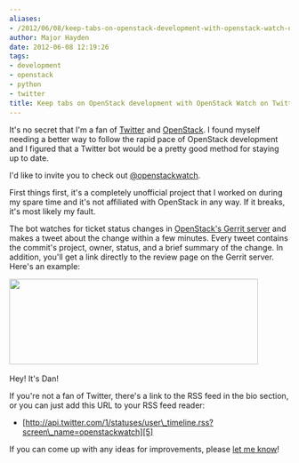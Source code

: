 ```yaml
---
aliases:
- /2012/06/08/keep-tabs-on-openstack-development-with-openstack-watch-on-twitter/
author: Major Hayden
date: 2012-06-08 12:19:26
tags:
- development
- openstack
- python
- twitter
title: Keep tabs on OpenStack development with OpenStack Watch on Twitter
---
```


It's no secret that I'm a fan of [Twitter][1] and [OpenStack][2]. I found myself needing a better way to follow the rapid pace of OpenStack development and I figured that a Twitter bot would be a pretty good method for staying up to date.

I'd like to invite you to check out [@openstackwatch][3].

First things first, it's a completely unofficial project that I worked on during my spare time and it's not affiliated with OpenStack in any way. If it breaks, it's most likely my fault.

The bot watches for ticket status changes in [OpenStack's Gerrit server][4] and makes a tweet about the change within a few minutes. Every tweet contains the commit's project, owner, status, and a brief summary of the change. In addition, you'll get a link directly to the review page on the Gerrit server. Here's an example:

<div id="attachment_3452" style="width: 457px" class="wp-caption aligncenter">
  <a href="/wp-content/uploads/2012/06/openstackwatchtweet.jpg"><img src="/wp-content/uploads/2012/06/openstackwatchtweet.jpg" alt="" title="openstackwatchtweet" width="447" height="154" class="size-full wp-image-3452" srcset="/wp-content/uploads/2012/06/openstackwatchtweet.jpg 447w, /wp-content/uploads/2012/06/openstackwatchtweet-300x103.jpg 300w" sizes="(max-width: 447px) 100vw, 447px" /></a>

  <p class="wp-caption-text">
    Hey! It's Dan!
  </p>
</div>

If you're not a fan of Twitter, there's a link to the RSS feed in the bio section, or you can just add this URL to your RSS feed reader:

  * [http://api.twitter.com/1/statuses/user\_timeline.rss?screen\_name=openstackwatch][5]

If you can come up with any ideas for improvements, please [let me know][6]!

 [1]: http://twitter.com/
 [2]: http://openstack.org/
 [3]: http://twitter.com/openstackwatch
 [4]: http://review.openstack.org/
 [5]: http://api.twitter.com/1/statuses/user_timeline.rss?screen_name=openstackwatch
 [6]: http://twitter.com/rackerhacker